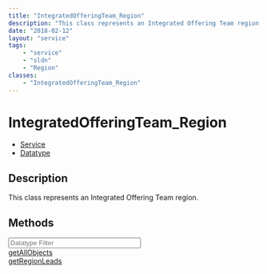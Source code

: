 ```yaml
---
title: "IntegratedOfferingTeam_Region"
description: "This class represents an Integrated Offering Team region."
date: "2018-02-12"
layout: "service"
tags:
    - "service"
    - "sldn"
    - "Region"
classes:
    - "IntegratedOfferingTeam_Region"
---
```

# IntegratedOfferingTeam_Region
<div id='service-datatype'>
    <ul id='sldn-reference-tabs'>
    <li id='service'> <a href='/reference/services/IntegratedOfferingTeam_Region' >Service</a></li>    <li id='datatype'> <a href='/reference/datatypes/IntegratedOfferingTeam_Region' >Datatype</a></li>
    </ul>
</div>

## Description
This class represents an Integrated Offering Team region. 



        
<div id="properties" class="content">
    <h2>Methods</h2>
    <div class="view-filters">
        <div class="clearfix">
            <div class="search-input-box">
                <input placeholder="Datatype Filter" onkeyup="titleSearch(inputId='edit-combine', divId='method-div', elementClass='method-row')" 
                    type="text" id="edit-combine" value="" size="30" maxlength="128" class="form-text">
            </div>
        </div>
    </div>
    <div id="method-div">
            <div class="method-row">
                        <span class='view-field-title'><a href='/reference/services/IntegratedOfferingTeam_Region/getAllObjects'> getAllObjects</a> </span>
            <div class='views-field-body'></div>
        </div>
            <div class="method-row">
                        <span class='view-field-title'><a href='/reference/services/IntegratedOfferingTeam_Region/getRegionLeads'> getRegionLeads</a> </span>
            <div class='views-field-body'></div>
        </div>
        </div>
</div>

